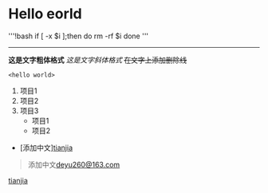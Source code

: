 # Hello eorld

'''!bash
if [ -x $i ];then
do rm -rf $i
done
'''
***
**这是文字粗体格式**
*这是文字斜体格式*
~~在文字上添加删除线~~

`<hello world>`

1. 项目1
2. 项目2
3. 项目3
   * 项目1
   * 项目2


* [添加中文][tianjia](tianjia.md)

>添加中文<deyu260@163.com>


[tianjia](http://www.baidu.com)
